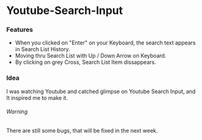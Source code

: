 # Youtube-Search-Input

### Features
- When you clicked on "Enter" on your Keyboard, the search text appears in Search List History.
- Moving thru Search List with Up / Down Arrow on Keyboard.
- By clicking on grey Cross, Search List Item dissappears.

### Idea
I was watching Youtube and catched glimpse on Youtube Search Input, and It inspired me to make it.

###### Warning
There are still some bugs, that will be fixed in the next week.
